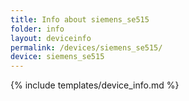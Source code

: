 ```yaml
---
title: Info about siemens_se515
folder: info
layout: deviceinfo
permalink: /devices/siemens_se515/
device: siemens_se515
---
```

{% include templates/device_info.md %}
